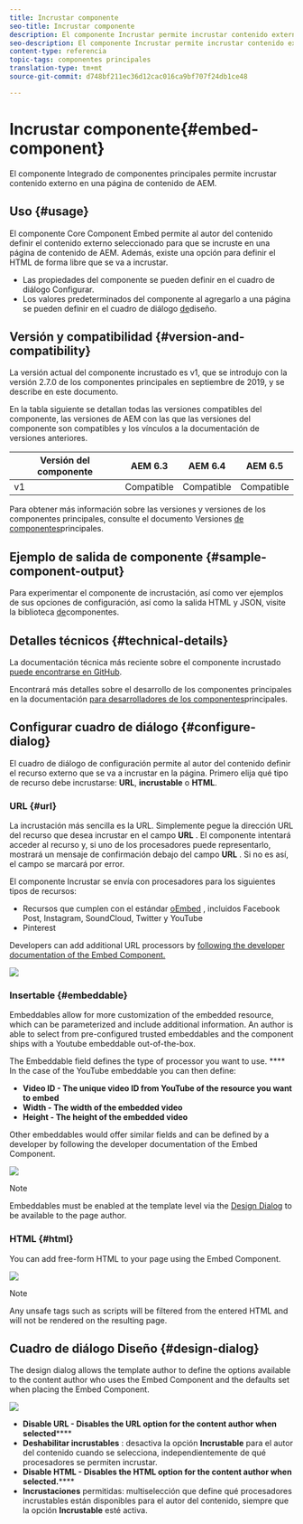 ```yaml
---
title: Incrustar componente
seo-title: Incrustar componente
description: El componente Incrustar permite incrustar contenido externo en una página de contenido de AEM.
seo-description: El componente Incrustar permite incrustar contenido externo en una página de contenido de AEM.
content-type: referencia
topic-tags: componentes principales
translation-type: tm+mt
source-git-commit: d748bf211ec36d12cac016ca9bf707f24db1ce48

---
```



# Incrustar componente{#embed-component}

El componente Integrado de componentes principales permite incrustar contenido externo en una página de contenido de AEM.

## Uso {#usage}

El componente Core Component Embed permite al autor del contenido definir el contenido externo seleccionado para que se incruste en una página de contenido de AEM. Además, existe una opción para definir el HTML de forma libre que se va a incrustar.

* Las propiedades del componente se pueden definir en el cuadro de diálogo [](#configure-dialog)Configurar.
* Los valores predeterminados del componente al agregarlo a una página se pueden definir en el cuadro de diálogo [de](#design-dialog)diseño.

## Versión y compatibilidad {#version-and-compatibility}

La versión actual del componente incrustado es v1, que se introdujo con la versión 2.7.0 de los componentes principales en septiembre de 2019, y se describe en este documento.

En la tabla siguiente se detallan todas las versiones compatibles del componente, las versiones de AEM con las que las versiones del componente son compatibles y los vínculos a la documentación de versiones anteriores.

| Versión del componente | AEM 6.3 | AEM 6.4 | AEM 6.5 |
|--- |--- |--- |---|
| v1 | Compatible | Compatible | Compatible |

Para obtener más información sobre las versiones y versiones de los componentes principales, consulte el documento Versiones [de componentes](versions.md)principales.

## Ejemplo de salida de componente {#sample-component-output}

Para experimentar el componente de incrustación, así como ver ejemplos de sus opciones de configuración, así como la salida HTML y JSON, visite la biblioteca [de](http://opensource.adobe.com/aem-core-wcm-components/library/embed.html)componentes.

## Detalles técnicos {#technical-details}

La documentación técnica más reciente sobre el componente incrustado [puede encontrarse en GitHub](https://github.com/adobe/aem-core-wcm-components/tree/master/content/src/content/jcr_root/apps/core/wcm/components/embed/v1/embed).

Encontrará más detalles sobre el desarrollo de los componentes principales en la documentación [para desarrolladores de los componentes](developing.md)principales.

## Configurar cuadro de diálogo {#configure-dialog}

El cuadro de diálogo de configuración permite al autor del contenido definir el recurso externo que se va a incrustar en la página. Primero elija qué tipo de recurso debe incrustarse: **URL**, **incrustable** o **HTML**.

### URL {#url}

La incrustación más sencilla es la URL. Simplemente pegue la dirección URL del recurso que desea incrustar en el campo **URL** . El componente intentará acceder al recurso y, si uno de los procesadores puede representarlo, mostrará un mensaje de confirmación debajo del campo **URL** . Si no es así, el campo se marcará por error.

El componente Incrustar se envía con procesadores para los siguientes tipos de recursos:

* Recursos que cumplen con el estándar [oEmbed](https://oembed.com/) , incluidos Facebook Post, Instagram, SoundCloud, Twitter y YouTube
* Pinterest

Developers can add additional URL processors by [following the developer documentation of the Embed Component.](https://github.com/adobe/aem-core-wcm-components/tree/master/content/src/content/jcr_root/apps/core/wcm/components/embed/v1/embed#extending-the-embed-component)

![](assets/screen-shot-2019-09-25-10.08.29.png)

### Insertable {#embeddable}

Embeddables allow for more customization of the embedded resource, which can be parameterized and include additional information. An author is able to select from pre-configured trusted embeddables and the component ships with a Youtube embeddable out-of-the-box.

The Embeddable field defines the type of processor you want to use. **** In the case of the YouTube embeddable you can then define:

* **Video ID - The unique video ID from YouTube of the resource you want to embed**
* **Width - The width of the embedded video**
* **Height - The height of the embedded video**

Other embeddables would offer similar fields and can be defined by a developer by following the developer documentation of the Embed Component.[](https://github.com/adobe/aem-core-wcm-components/tree/master/content/src/content/jcr_root/apps/core/wcm/components/embed/v1/embed#extending-the-embed-component)

![](assets/screen-shot-2019-09-25-10.15.00.png)

>[!NOTE]
>Embeddables must be enabled at the template level via the [Design Dialog](#design-dialog) to be available to the page author.

### HTML {#html}

You can add free-form HTML to your page using the Embed Component.

![](assets/screen-shot-2019-09-25-10.20.00.png)

>[!NOTE]
>Any unsafe tags such as scripts will be filtered from the entered HTML and will not be rendered on the resulting page.

## Cuadro de diálogo Diseño {#design-dialog}

The design dialog allows the template author to define the options available to the content author who uses the Embed Component and the defaults set when placing the Embed Component.

![](assets/screen-shot-2019-09-25-10.25.28.png)

* **Disable URL - Disables the URL option for the content author when selected******
* **Deshabilitar incrustables** : desactiva la opción **Incrustable** para el autor del contenido cuando se selecciona, independientemente de qué procesadores se permiten incrustar.
* **Disable HTML - Disables the HTML option for the content author when selected.******
* **Incrustaciones** permitidas: multiselección que define qué procesadores incrustables están disponibles para el autor del contenido, siempre que la opción **Incrustable** esté activa.
